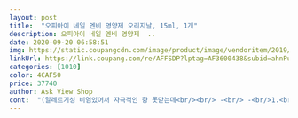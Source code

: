 ```yaml
---
layout: post 
title:  "오피아이 네일 엔비 영양제 오리지날, 15ml, 1개" 
description: 오피아이 네일 엔비 영양제  ..
date: 2020-09-20 06:58:51 
img: https://static.coupangcdn.com/image/product/image/vendoritem/2019/07/04/3399275540/9a716234-7f3a-4e1d-a41e-06944f984178.jpg 
linkUrl: https://link.coupang.com/re/AFFSDP?lptag=AF3600438&subid=ahnPublicAsk&pageKey=47409553&itemId=167734137&vendorItemId=3399275540&traceid=V0-113-92e9c1c9dd796701 
categories: [1010] 
color: 4CAF50 
price: 37740 
author: Ask View Shop 
cont:  "(알레르기성 비염있어서 자극적인 향 못맏는데<br/><br/> -<br/> -<br/>1.<br/> 로켓배송으로 안전하게 잘 받았어요<br/>1.<br/> 아직 3번째 바르는거라  더 사용해봐야 알겠지만<br/>2.<br/> 제품 설명에 보면 아세톤 주의사항이 나오는데<br/>2.<br/> 투명색으로 바르면 금방 잘 굳어요<br/>3.<br/> 향은 보통 메니큐어 향인데 생각보다 금방 날라가서 좋아요<br/>4.<br/> 지속력이 좋아요.<br/><br/>4일동안 영양제+강화제 열씸히 발랐어요.<br/><br/>5.<br/> 메니큐어 바른것 처럼 손톱이 예뻐져요 <br/>♥구매사유<br/>♥아쉬운점<br/>♥좋은점<br/>가뜩이나 손톱 영양상태가 안좋았는데<br/>건강해지길 바라며.<br/>.<br/> 추후에 다시 보고 하러 올께요!<br/>계속 바짝 자르고 있어요<br/>구매해 봤어요<br/>그나마 메니큐어라도 발라주면 손톱이 동그랗게 올라와서<br/>그만큼 바르는 것도 잘 안하게 되더라고요<br/>근데.<br/>.<br/> 손톱이 많이 두꺼워 졌어요!<br/>금액대는 비싸지만 상품평이 좋아서 구매했어용!<br/>깔끔한 영양제 검색하다가<br/>꺽이고+찢어지고+벗겨지고?(이런건또처음)+<br/>나와있네요  좀 더 자세한 정보나 추천 상품도 알려주면<br/>냄새.<br/> ★★★  독해요<br/>더 사용해보고 후기 다시 남길께용<br/>독하긴 한데... <br/> 코에 자극적이진 않았음.<br/>)<br/>막 꺽이고 찢어지는 손톱인데.<br/>.<br/><br/>만족도.<br/> ★★★.<br/> ★.<br/> ★<br/>먼가 내 썽난 손톱시 시원해지면서 진정되는 느낌?<br/>미세한 세로선까지 보이네요;<br/>바르기 정말 좋아요  기다리는 시간이 길면<br/>바를때 손톱이 시원해요.<br/><br/>발림성 .<br/> ★★★.<br/> ★.<br/> ★<br/>사용법에 4일동안 꾸준히 하루 한번씩 발라주고<br/>살면서 더 안이쁘게 되더라고요 ㅋ<br/>상한 손톱을 잘라주었습니다.<br/><br/>손으로 하는 직업을 가졌던 터라 태어나길 안이쁜 손이였는데<br/>손톱 조금만 길렀다 싶으면<br/>손톱강화제 만으론 손톱 끝을 보호 하긴 힘들어서<br/>신나게 붙붙 했더니 손톱이 완전 아작 났어요... <br/><br/>싼 아세톤 말고 큐티클을 보호해주는 아세톤을 사라고만<br/>여윽시 거금을 투자한맛이있네요^^ 손톱영양제의최강자 오피아이의 초록엔비 베뤼굿굿뜨b<br/>여행때 기분전환으로 데싱디바를 했는데<br/>영양제+강화제 같이 쓰면 좋다고 해서 같이 구매!<br/>영양제를 찾다가 손톱 강화제 까지 한번에 되는 제품이 있어서<br/>영양제바르면 찍히고 벗겨져서<br/>올여름엔 셀프 젤네일 스티커 오호를 알게 되서<br/>워낙 약해서 그런지 발라도 찢어지고 뒤집어지네요 ㅠ ㅠ<br/>이거이 느낌적인 느낌인지... <br/>ㅎㅎ 어떤거지인지... <br/><br/>이미 찢어지고 갈라진 손톱은 어쩔 수 없는것 같아요!<br/>일주일 후 때어보니 손톱이 엉망이 되버렸네요 ㅠ ㅠ<br/>잘리는 느낌이 다르네요❤<br/>정리되고 좋았는데  이 제품도 그런 역활을 해주니 좋네요<br/>좀더 확인이 필요 할꺼 같아요!!!<br/>좋겠어요<br/>주부라서 손을 가만 안나두는데  그래도 일주일은 가네요ㅎ<br/>지워준 후 다시 발라주라 해서 지우고<br/>집에서 무슨 근자감인진모르겠지만 셀프 젤네일 제거를 태어나서 첨 시행해봤는데 똥망... <br/>ㅎ 네일손상엄청와쓰여ㅠㅠㅠㅠ(녀러분 젤네일제거는 왠만함 전문가에게맡깁시다.<br/>.<br/>ㅎ;;;) 조금이라도 미안한나머지 나의 고생한 네일님덜에게 Cure가 필요한거같아 오피아이 Top3종셋뚜세뚜를 구매하였답니다 그중에서도 유명한 요 초록엔비!! 역시 명성대로 굿ㅎ 양도많고 발림성도훌륭! 1<br/> -2콧만찍어발라도 매끈하게발리더군요 똥손이 금손되는 매직을 경험하실겁니더!! 초록엔비+스트렝스너 조합이 최고라길래 두개다사봤는데 초록엔비가 보호대정도의 느낌이였다면 스트렝스너는 기브스의 너낌이랄카.<br/>.<br/>?ㅎㅎㅎ 무튼 둘다 참 훌륭한 제품입니당 미안한손톱에게 깁스를해주었어영 언넝 나아져라 얍 ㅁ!!<br/>평소에도 셀프 젤네일 즐기면서<br/>한번 바를때 두번에서 세번 바르는데 금방말라서<br/>효과도 두배 겠죠??<br/>휴식기에 영양제는 발라줬는데<br/>" 
---
```

